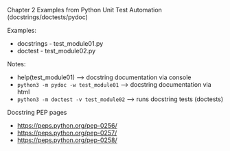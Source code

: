 Chapter 2 Examples from Python Unit Test Automation (docstrings/doctests/pydoc)

Examples:
* docstrings - test_module01.py
* doctest - test_module02.py

Notes:
* help(test_module01) --> docstring documentation via console
* `python3 -m pydoc -w test_module01` --> docstring documentation via html
* `python3 -m doctest -v test_module02` --> runs docstring tests (doctests)

Docstring PEP pages
* https://peps.python.org/pep-0256/
* https://peps.python.org/pep-0257/
* https://peps.python.org/pep-0258/